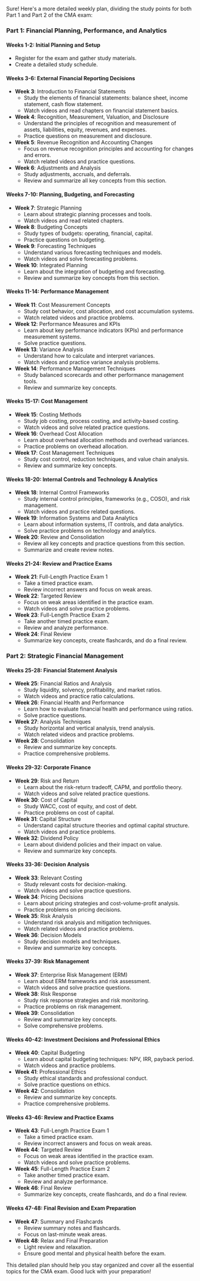 Sure! Here's a more detailed weekly plan, dividing the study points for both Part 1 and Part 2 of the CMA exam:

### Part 1: Financial Planning, Performance, and Analytics

#### Weeks 1-2: Initial Planning and Setup
- Register for the exam and gather study materials.
- Create a detailed study schedule.

#### Weeks 3-6: External Financial Reporting Decisions
- **Week 3**: Introduction to Financial Statements
  - Study the elements of financial statements: balance sheet, income statement, cash flow statement.
  - Watch videos and read chapters on financial statement basics.
- **Week 4**: Recognition, Measurement, Valuation, and Disclosure
  - Understand the principles of recognition and measurement of assets, liabilities, equity, revenues, and expenses.
  - Practice questions on measurement and disclosure.
- **Week 5**: Revenue Recognition and Accounting Changes
  - Focus on revenue recognition principles and accounting for changes and errors.
  - Watch related videos and practice questions.
- **Week 6**: Adjustments and Analysis
  - Study adjustments, accruals, and deferrals.
  - Review and summarize all key concepts from this section.

#### Weeks 7-10: Planning, Budgeting, and Forecasting
- **Week 7**: Strategic Planning
  - Learn about strategic planning processes and tools.
  - Watch videos and read related chapters.
- **Week 8**: Budgeting Concepts
  - Study types of budgets: operating, financial, capital.
  - Practice questions on budgeting.
- **Week 9**: Forecasting Techniques
  - Understand various forecasting techniques and models.
  - Watch videos and solve forecasting problems.
- **Week 10**: Integrated Planning
  - Learn about the integration of budgeting and forecasting.
  - Review and summarize key concepts from this section.

#### Weeks 11-14: Performance Management
- **Week 11**: Cost Measurement Concepts
  - Study cost behavior, cost allocation, and cost accumulation systems.
  - Watch related videos and practice problems.
- **Week 12**: Performance Measures and KPIs
  - Learn about key performance indicators (KPIs) and performance measurement systems.
  - Solve practice questions.
- **Week 13**: Variance Analysis
  - Understand how to calculate and interpret variances.
  - Watch videos and practice variance analysis problems.
- **Week 14**: Performance Management Techniques
  - Study balanced scorecards and other performance management tools.
  - Review and summarize key concepts.

#### Weeks 15-17: Cost Management
- **Week 15**: Costing Methods
  - Study job costing, process costing, and activity-based costing.
  - Watch videos and solve related practice questions.
- **Week 16**: Overhead Cost Allocation
  - Learn about overhead allocation methods and overhead variances.
  - Practice problems on overhead allocation.
- **Week 17**: Cost Management Techniques
  - Study cost control, reduction techniques, and value chain analysis.
  - Review and summarize key concepts.

#### Weeks 18-20: Internal Controls and Technology & Analytics
- **Week 18**: Internal Control Frameworks
  - Study internal control principles, frameworks (e.g., COSO), and risk management.
  - Watch videos and practice related questions.
- **Week 19**: Information Systems and Data Analytics
  - Learn about information systems, IT controls, and data analytics.
  - Solve practice problems on technology and analytics.
- **Week 20**: Review and Consolidation
  - Review all key concepts and practice questions from this section.
  - Summarize and create review notes.

#### Weeks 21-24: Review and Practice Exams
- **Week 21**: Full-Length Practice Exam 1
  - Take a timed practice exam.
  - Review incorrect answers and focus on weak areas.
- **Week 22**: Targeted Review
  - Focus on weak areas identified in the practice exam.
  - Watch videos and solve practice problems.
- **Week 23**: Full-Length Practice Exam 2
  - Take another timed practice exam.
  - Review and analyze performance.
- **Week 24**: Final Review
  - Summarize key concepts, create flashcards, and do a final review.

### Part 2: Strategic Financial Management

#### Weeks 25-28: Financial Statement Analysis
- **Week 25**: Financial Ratios and Analysis
  - Study liquidity, solvency, profitability, and market ratios.
  - Watch videos and practice ratio calculations.
- **Week 26**: Financial Health and Performance
  - Learn how to evaluate financial health and performance using ratios.
  - Solve practice questions.
- **Week 27**: Analysis Techniques
  - Study horizontal and vertical analysis, trend analysis.
  - Watch related videos and practice problems.
- **Week 28**: Consolidation
  - Review and summarize key concepts.
  - Practice comprehensive problems.

#### Weeks 29-32: Corporate Finance
- **Week 29**: Risk and Return
  - Learn about the risk-return tradeoff, CAPM, and portfolio theory.
  - Watch videos and solve related practice questions.
- **Week 30**: Cost of Capital
  - Study WACC, cost of equity, and cost of debt.
  - Practice problems on cost of capital.
- **Week 31**: Capital Structure
  - Understand capital structure theories and optimal capital structure.
  - Watch videos and practice problems.
- **Week 32**: Dividend Policy
  - Learn about dividend policies and their impact on value.
  - Review and summarize key concepts.

#### Weeks 33-36: Decision Analysis
- **Week 33**: Relevant Costing
  - Study relevant costs for decision-making.
  - Watch videos and solve practice questions.
- **Week 34**: Pricing Decisions
  - Learn about pricing strategies and cost-volume-profit analysis.
  - Practice problems on pricing decisions.
- **Week 35**: Risk Analysis
  - Understand risk analysis and mitigation techniques.
  - Watch related videos and practice problems.
- **Week 36**: Decision Models
  - Study decision models and techniques.
  - Review and summarize key concepts.

#### Weeks 37-39: Risk Management
- **Week 37**: Enterprise Risk Management (ERM)
  - Learn about ERM frameworks and risk assessment.
  - Watch videos and solve practice questions.
- **Week 38**: Risk Response
  - Study risk response strategies and risk monitoring.
  - Practice problems on risk management.
- **Week 39**: Consolidation
  - Review and summarize key concepts.
  - Solve comprehensive problems.

#### Weeks 40-42: Investment Decisions and Professional Ethics
- **Week 40**: Capital Budgeting
  - Learn about capital budgeting techniques: NPV, IRR, payback period.
  - Watch videos and practice problems.
- **Week 41**: Professional Ethics
  - Study ethical standards and professional conduct.
  - Solve practice questions on ethics.
- **Week 42**: Consolidation
  - Review and summarize key concepts.
  - Practice comprehensive problems.

#### Weeks 43-46: Review and Practice Exams
- **Week 43**: Full-Length Practice Exam 1
  - Take a timed practice exam.
  - Review incorrect answers and focus on weak areas.
- **Week 44**: Targeted Review
  - Focus on weak areas identified in the practice exam.
  - Watch videos and solve practice problems.
- **Week 45**: Full-Length Practice Exam 2
  - Take another timed practice exam.
  - Review and analyze performance.
- **Week 46**: Final Review
  - Summarize key concepts, create flashcards, and do a final review.

#### Weeks 47-48: Final Revision and Exam Preparation
- **Week 47**: Summary and Flashcards
  - Review summary notes and flashcards.
  - Focus on last-minute weak areas.
- **Week 48**: Relax and Final Preparation
  - Light review and relaxation.
  - Ensure good mental and physical health before the exam.

This detailed plan should help you stay organized and cover all the essential topics for the CMA exam. Good luck with your preparation!